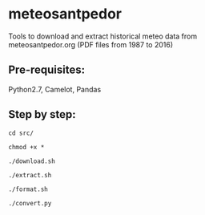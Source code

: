 # meteosantpedor
Tools to download and extract historical meteo data from meteosantpedor.org (PDF files from 1987 to 2016)

Pre-requisites:
---------------

Python2.7, Camelot, Pandas

Step by step:
-------------

```
cd src/

chmod +x *

./download.sh

./extract.sh

./format.sh

./convert.py
```
